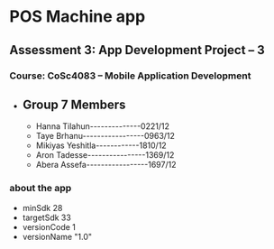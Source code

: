 # POS Machine app
## Assessment 3: App Development Project – 3
### Course: CoSc4083 – Mobile Application Development

- ## Group 7 Members
  - Hanna Tilahun--------------0221/12
  - Taye Brhanu-----------------0963/12  
  - Mikiyas Yeshitla------------1810/12  
  - Aron Tadesse----------------1369/12               
  - Abera Assefa-----------------1697/12


### about the app
  - minSdk 28
  - targetSdk 33
  - versionCode 1
  - versionName "1.0"
